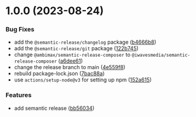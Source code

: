 # 1.0.0 (2023-08-24)


### Bug Fixes

* add the `@semantic-release/changelog` package ([b4666b8](https://github.com/AlsoAsked/also-asked-php/commit/b4666b8fa1cea5d8c419d2d1cc27df425de8c59e))
* add the `@semantic-release/git` package ([122b745](https://github.com/AlsoAsked/also-asked-php/commit/122b7454bd8ef03074314b4ca6d0de884aef4d69))
* change `@ambimax/semantic-release-composer` to `@iwavesmedia/semantic-release-composer` ([a6dee61](https://github.com/AlsoAsked/also-asked-php/commit/a6dee616070e650fca8d249fbdecb44e1dfa3422))
* change the release branch to main ([4e559f8](https://github.com/AlsoAsked/also-asked-php/commit/4e559f8960d6dd8575552e621fa220c3d154c9b8))
* rebuild package-lock.json ([7bac88a](https://github.com/AlsoAsked/also-asked-php/commit/7bac88a7f840a7a329c81b6cdbfb9c9d2588d8e6))
* use `actions/setup-node@v3` for setting up npm ([152a615](https://github.com/AlsoAsked/also-asked-php/commit/152a6153988f3fa3783a8c2da99b0509ebd8cf32))


### Features

* add semantic release ([bb56034](https://github.com/AlsoAsked/also-asked-php/commit/bb560341667859e81213c01d71e765c16ab7aad5))
